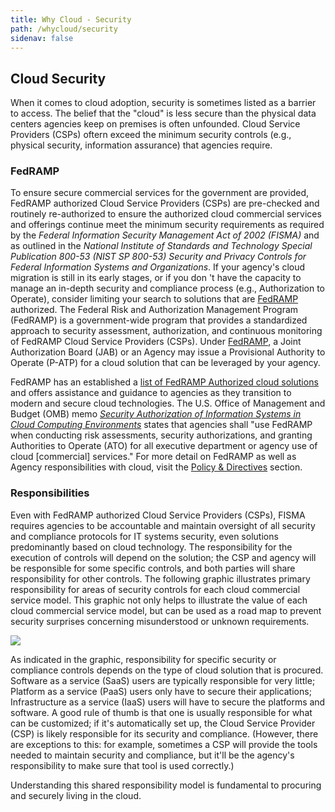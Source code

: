 ```yaml
---
title: Why Cloud - Security
path: /whycloud/security
sidenav: false
---
```


## Cloud Security


When it comes to cloud adoption, security is sometimes listed as a barrier to access. The belief that the "cloud" is less secure than the physical data centers agencies keep on premises is often unfounded.  Cloud Service Providers (CSPs) oftern exceed the minimum security controls (e.g., physical security, information assurance) that agencies require.

### FedRAMP

To ensure secure commercial services for the government are provided, FedRAMP authorized Cloud Service Providers (CSPs) are pre-checked and routinely re-authorized to ensure the authorized cloud commercial services and offerings continue meet the minimum security requirements as required by the _Federal Information Security Management Act of 2002 (FISMA)_ and as outlined in the _National Institute of Standards and Technology Special Publication 800-53 (NIST SP 800-53) Security and Privacy Controls for Federal Information Systems and Organizations_. If your agency's cloud migration is still in its early stages, or if you don 't have the capacity to manage an in-depth security and compliance process (e.g., Authorization to Operate), consider limiting your search to solutions that are [FedRAMP](https://www.fedramp.gov) authorized. The Federal Risk and Authorization Management Program (FedRAMP) is a government-wide program that provides a standardized approach to security assessment, authorization, and continuous monitoring of FedRAMP Cloud Service Providers (CSPs). Under [FedRAMP](https://www.fedramp.gov), a Joint Authorization Board (JAB) or an Agency may issue a Provisional Authority to Operate (P-ATP) for a cloud solution that can be leveraged by your agency.

FedRAMP has an established a [list of FedRAMP Authorized cloud solutions](https://marketplace.fedramp.gov/#/products?sort=productName) and offers assistance and guidance to agencies as they transition to modern and secure cloud technologies. The U.S. Office of Management and Budget (OMB) memo [_Security Authorization of Information Systems in Cloud Computing Environments_](https://www.fedramp.gov/assets/resources/documents/FedRAMP_Policy_Memo.pdf) states that agencies shall  "use FedRAMP when conducting risk assessments, security authorizations, and granting Authorities to Operate (ATO) for all executive department or agency use of cloud [commercial] services."  For more detail on FedRAMP as well as Agency responsibilities with cloud, visit the [Policy & Directives](/policy) section.

### Responsibilities

Even with FedRAMP authorized Cloud Service Providers (CSPs), FISMA requires agencies to be accountable and maintain oversight of all security and compliance protocols for IT systems security, even solutions predominantly based on cloud technology.  The responsibility for the execution of controls will depend on the solution; the CSP and agency will be responsible for some specific controls, and both parties will share responsibility for other controls. The following graphic illustrates primary responsibility for areas of security controls for each cloud commercial service model.  This graphic not only helps to illustrate the value of each cloud commercial service model, but can be used as a road map to prevent security surprises concerning misunderstood or unknown requirements.

<p><img alt=" " src="https://hallways.cap.gsa.gov/system/files/iaas-paas-monitor-1554998012.png" /></p>

As indicated in the graphic, responsibility for specific security or compliance controls depends on the type of cloud solution that is procured. Software as a service (SaaS) users are typically responsible for very little; Platform as a service (PaaS) users only have to secure their applications; Infrastructure as a service (IaaS) users will have to secure the platforms and software. A good rule of thumb is that one is usually responsible for what can be customized; if it's automatically set up, the Cloud Service Provider (CSP) is likely responsible for its security and compliance. (However, there are exceptions to this: for example, sometimes a CSP will provide the tools needed to maintain security and compliance, but it'll be the agency's responsibility to make sure that tool is used correctly.) 

Understanding this shared responsibility model is fundamental to procuring and securely living in the cloud.